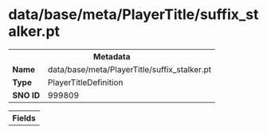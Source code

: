 <h1>data/base/meta/PlayerTitle/suffix_stalker.pt</h1><table><tr><th colspan="100%">Metadata</th></tr><tr><td><b>Name</b></td><td>data/base/meta/PlayerTitle/suffix_stalker.pt</td></tr><tr><td><b>Type</b></td><td>PlayerTitleDefinition</td></tr><tr><td><b>SNO ID</b></td><td>999809</td></tr></table>

<table><tr><th colspan="100%">Fields</th></tr></table>

